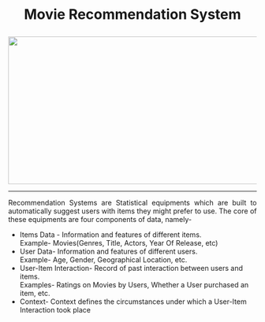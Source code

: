 # <p align = "center"> **Movie Recommendation System**</p>
<div align = "center">
    <img src = "https://editor.analyticsvidhya.com/uploads/76889recommender-system-for-movie-recommendation.jpg" height = "300", width = "1000">
         </img>
</div>

---
<p align = "justify">
Recommendation Systems are Statistical equipments which are built to automatically suggest users with items they might prefer to use. The core of these equipments are  four components of data, namely-
<div>
    <ul>
        <li>
        Items Data - Information and features of different items.<br>
        Example-  Movies(Genres, Title, Actors, Year Of Release, etc)<br>
        </li>
        <li>User Data- Information and features of different users.<br>
        Example- Age, Gender, Geographical Location, etc.<br>
        </li>
        <li>User-Item Interaction- Record of past interaction between users and items.<br>
            Examples- Ratings on Movies by Users, Whether a User purchased an item, etc.<br>
        </li>   
        <li> Context- Context defines the circumstances under which a User-Item Interaction took place
    </ul>        
</div>

